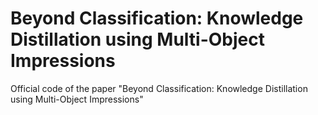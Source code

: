 # Beyond Classification: Knowledge Distillation using Multi-Object Impressions
Official code of the paper "Beyond Classification: Knowledge Distillation using Multi-Object Impressions"
